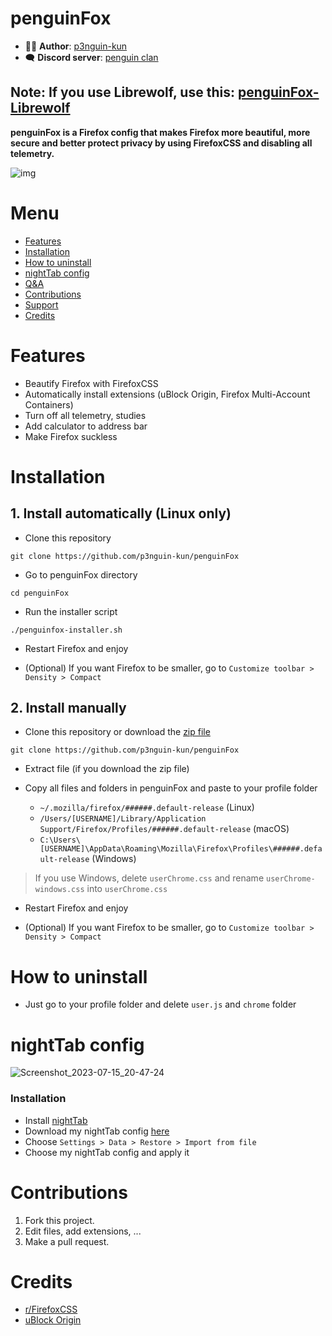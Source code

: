 # **penguinFox**

- 👩‍💻 **Author**: [p3nguin-kun](https://github.com/p3nguin-kun)
- 🗨️ **Discord server**: [penguin clan](https://discord.gg/https://discord.gg/yzn442FGuZ)

## **Note**: If you use Librewolf, use this: [penguinFox-Librewolf](https://github.com/p3nguin-kun/penguinFox-Librewolf)

**penguinFox is a Firefox config that makes Firefox more beautiful, more secure and better protect privacy by using FirefoxCSS and disabling all telemetry.**

![img](https://i.imgur.com/aByMkWB.png)

# **Menu**
- [Features](#features)
- [Installation](#installation)
- [How to uninstall](#how-to-uninstall)
- [nightTab config](#nighttab-config)
- [Q&A](#qa)
- [Contributions](#contributions)
- [Support](#support)
- [Credits](#credits)

# **Features**
- Beautify Firefox with FirefoxCSS
- Automatically install extensions (uBlock Origin, Firefox Multi-Account Containers)
- Turn off all telemetry, studies
- Add calculator to address bar
- Make Firefox suckless

# **Installation**

## 1. Install automatically (Linux only)
- Clone this repository
```
git clone https://github.com/p3nguin-kun/penguinFox
```

- Go to penguinFox directory
```
cd penguinFox
```

- Run the installer script
```
./penguinfox-installer.sh
```

- Restart Firefox and enjoy

- (Optional) If you want Firefox to be smaller, go to ```Customize toolbar > Density > Compact```

## 2. Install manually
- Clone this repository or download the [zip file](https://github.com/p3nguin-kun/penguinFox/archive/main.zip)
```
git clone https://github.com/p3nguin-kun/penguinFox
```

- Extract file (if you download the zip file)

- Copy all files and folders in penguinFox and paste to your profile folder
  - ```~/.mozilla/firefox/######.default-release``` (Linux)
  - ```/Users/[USERNAME]/Library/Application Support/Firefox/Profiles/######.default-release``` (macOS)
  - ```C:\Users\[USERNAME]\AppData\Roaming\Mozilla\Firefox\Profiles\######.default-release``` (Windows)

> If you use Windows, delete ```userChrome.css``` and rename ```userChrome-windows.css``` into ```userChrome.css```

- Restart Firefox and enjoy

- (Optional) If you want Firefox to be smaller, go to ```Customize toolbar > Density > Compact```

# **How to uninstall**
- Just go to your profile folder and delete ```user.js``` and ```chrome``` folder

# **nightTab config**
![Screenshot_2023-07-15_20-47-24](https://github.com/p3nguin-kun/penguinFox/assets/123321507/f52fe4ea-ac6c-49c4-a75c-cef1c9e8b27c)
### **Installation**
- Install [nightTab](https://github.com/zombieFox/nightTab)
- Download my nightTab config [here](https://github.com/p3nguin-kun/penguinFox/blob/main/p3nguin-kun's%20nighttab%20config.json)
- Choose `Settings > Data > Restore > Import from file`
- Choose my nightTab config and apply it

# **Contributions**

1. Fork this project.
2. Edit files, add extensions, ...
3. Make a pull request.

# **Credits**
- [r/FirefoxCSS](https://www.reddit.com/r/FirefoxCSS/)
- [uBlock Origin](https://ublockorigin.com/)
